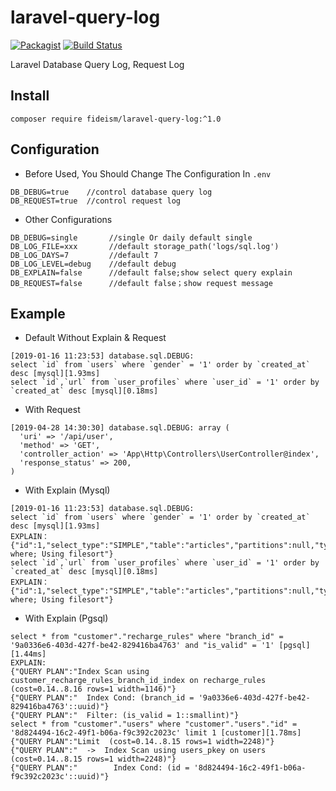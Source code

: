 # laravel-query-log

[![Packagist](https://img.shields.io/packagist/l/doctrine/orm.svg)](https://github.com/fideism/laravel-query-log/blob/master/LICENSE)
[![Build Status](https://travis-ci.org/fideism/laravel-query-log.svg?branch=master)](https://travis-ci.org/fideism/laravel-query-log)

Laravel Database Query Log, Request Log

## Install
```shell
composer require fideism/laravel-query-log:^1.0
```

## Configuration
- Before Used, You Should Change The Configuration In `.env`
```shell
DB_DEBUG=true    //control database query log
DB_REQUEST=true  //control request log
```
- Other Configurations
```shell
DB_DEBUG=single       //single Or daily default single
DB_LOG_FILE=xxx       //default storage_path('logs/sql.log')
DB_LOG_DAYS=7         //default 7
DB_LOG_LEVEL=debug    //default debug
DB_EXPLAIN=false      //default false;show select query explain
DB_REQUEST=false      //default false；show request message
```
## Example
- Default Without Explain & Request
```
[2019-01-16 11:23:53] database.sql.DEBUG: 
select `id` from `users` where `gender` = '1' order by `created_at` desc [mysql][1.93ms]
select `id`,`url` from `user_profiles` where `user_id` = '1' order by `created_at` desc [mysql][0.18ms]
```

- With Request
```
[2019-04-28 14:30:30] database.sql.DEBUG: array (
  'uri' => '/api/user',
  'method' => 'GET',
  'controller_action' => 'App\Http\Controllers\UserController@index',
  'response_status' => 200,
)  
```

- With Explain (Mysql)
```
[2019-01-16 11:23:53] database.sql.DEBUG: 
select `id` from `users` where `gender` = '1' order by `created_at` desc [mysql][1.93ms]
EXPLAIN：
{"id":1,"select_type":"SIMPLE","table":"articles","partitions":null,"type":"ALL","possible_keys":null,"key":null,"key_len":null,"ref":null,"rows":11,"filtered":9.090909004211426,"Extra":"Using where; Using filesort"}
select `id`,`url` from `user_profiles` where `user_id` = '1' order by `created_at` desc [mysql][0.18ms]
EXPLAIN：
{"id":1,"select_type":"SIMPLE","table":"articles","partitions":null,"type":"ALL","possible_keys":null,"key":null,"key_len":null,"ref":null,"rows":11,"filtered":9.090909004211426,"Extra":"Using where; Using filesort"}
```

- With Explain (Pgsql)
```
select * from "customer"."recharge_rules" where "branch_id" = '9a0336e6-403d-427f-be42-829416ba4763' and "is_valid" = '1' [pgsql][1.44ms]
EXPLAIN:
{"QUERY PLAN":"Index Scan using customer_recharge_rules_branch_id_index on recharge_rules  (cost=0.14..8.16 rows=1 width=1146)"}
{"QUERY PLAN":"  Index Cond: (branch_id = '9a0336e6-403d-427f-be42-829416ba4763'::uuid)"}
{"QUERY PLAN":"  Filter: (is_valid = 1::smallint)"}
select * from "customer"."users" where "customer"."users"."id" = '8d824494-16c2-49f1-b06a-f9c392c2023c' limit 1 [customer][1.78ms]
{"QUERY PLAN":"Limit  (cost=0.14..8.15 rows=1 width=2248)"}
{"QUERY PLAN":"  ->  Index Scan using users_pkey on users  (cost=0.14..8.15 rows=1 width=2248)"}
{"QUERY PLAN":"        Index Cond: (id = '8d824494-16c2-49f1-b06a-f9c392c2023c'::uuid)"}
```
